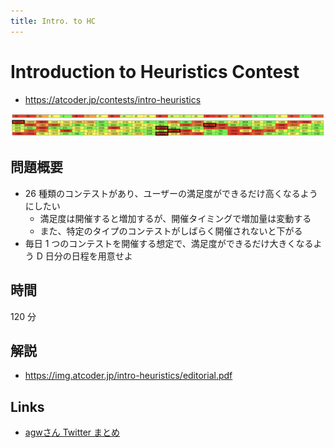 ```yaml
---
title: Intro. to HC
---
```


# Introduction to Heuristics Contest

- https://atcoder.jp/contests/intro-heuristics

![image](../imgs/intro-heuristics.png)

## 問題概要

- 26 種類のコンテストがあり、ユーザーの満足度ができるだけ高くなるようにしたい
  - 満足度は開催すると増加するが、開催タイミングで増加量は変動する
  - また、特定のタイプのコンテストがしばらく開催されないと下がる
- 毎日 1 つのコンテストを開催する想定で、満足度ができるだけ大きくなるよう D 日分の日程を用意せよ

## 時間

120 分

## 解説

- https://img.atcoder.jp/intro-heuristics/editorial.pdf

## Links

- [agwさん Twitter まとめ](https://togetter.com/li/1550502)
